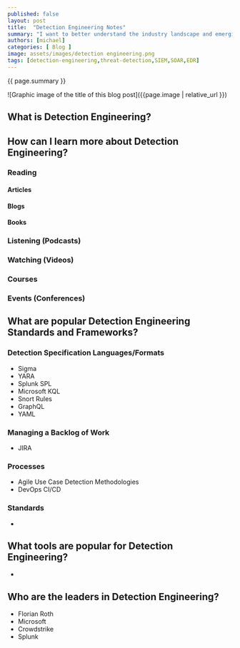 ```yaml
---
published: false
layout: post
title:  "Detection Engineering Notes"
summary: "I want to better understand the industry landscape and emerging practices in Detection Engineering. These are my notes."
authors: [michael]
categories: [ Blog ]
image: assets/images/detection engineering.png
tags: [detection-engineering,threat-detection,SIEM,SOAR,EDR]
---
```

{{ page.summary }}

![Graphic image of the title of this blog post]({{page.image | relative_url }})

## What is Detection Engineering?

## How can I learn more about Detection Engineering?

### Reading

#### Articles

#### Blogs

#### Books

### Listening (Podcasts)

### Watching (Videos)

### Courses

### Events (Conferences)

## What are popular Detection Engineering Standards and Frameworks?

### Detection Specification Languages/Formats
- Sigma
- YARA
- Splunk SPL
- Microsoft KQL
- Snort Rules
- GraphQL
- YAML

### Managing a Backlog of Work
- JIRA

### Processes

- Agile Use Case Detection Methodologies
- DevOps CI/CD

### Standards

- 




## What tools are popular for Detection Engineering?

- 

## Who are the leaders in Detection Engineering?

- Florian Roth
- Microsoft
- Crowdstrike
- Splunk
